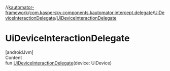 //[kautomator-framework](../../index.md)/[com.kaspersky.components.kautomator.intercept.delegate](../index.md)/[UiDeviceInteractionDelegate](index.md)/[UiDeviceInteractionDelegate](-ui-device-interaction-delegate.md)



# UiDeviceInteractionDelegate  
[androidJvm]  
Content  
fun [UiDeviceInteractionDelegate](-ui-device-interaction-delegate.md)(device: UiDevice)  



